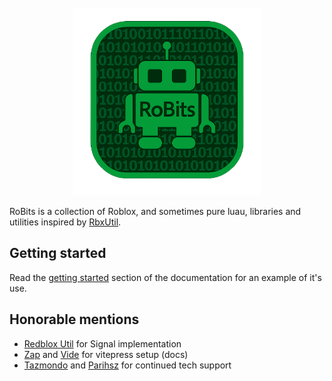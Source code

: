 <br>

<div align="center">
    <img src="/Logo.png" width="300" />
</div>

RoBits is a collection of Roblox, and sometimes pure luau, libraries and utilities inspired by [RbxUtil](https://sleitnick.github.io/RbxUtil/).

## Getting started

Read the
[getting started](https://taylorsrus.github.io/RobloxUtil/getting-started.html)
section of the documentation for an example of it's use.

## Honorable mentions

- [Redblox Util](https://github.com/red-blox/Util) for Signal implementation
- [Zap](https://zap.redblox.dev/) and [Vide](https://github.com/centau/vide) for vitepress setup (docs)
- [Tazmondo](https://github.com/Tazmondo) and [Parihsz](https://github.com/Parihsz) for continued tech support
